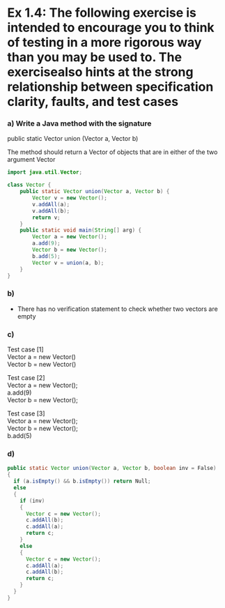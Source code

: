# Ex 1.4: The following exercise is intended to encourage you to think of testing in a more rigorous way than you may be used to. The exercisealso hints at the strong relationship between specification clarity, faults, and test cases

### a) Write a Java method with the signature


public static Vector union (Vector a, Vector b)


The method should return a Vector of objects that are in either
of the two argument Vector
``` java
import java.util.Vector;

class Vector { 
	public static Vector union(Vector a, Vector b) { 
		Vector v = new Vector(); 
		v.addAll(a); 
		v.addAll(b); 
		return v; 
	} 
	public static void main(String[] arg) { 
		Vector a = new Vector(); 
		a.add(9); 
		Vector b = new Vector(); 
		b.add(5); 
		Vector v = union(a, b); 
	} 
} 
```

### b)
* There has no verification statement to check whether two vectors are empty

### c)

Test case [1]  
Vector a = new Vector()  
Vector b = new Vector()  

Test case [2]  
Vector a = new Vector();  
a.add(9)  
Vector b = new Vector();  

Test case [3]  
Vector a = new Vector();  
Vector b = new Vector();  
b.add(5)  

### d)
```java
public static Vector union(Vector a, Vector b, boolean inv = False)
{
  if (a.isEmpty() && b.isEmpty()) return Null;
  else
  {
    if (inv)
    {
      Vector c = new Vector();
      c.addAll(b);
      c.addAll(a);
      return c;
    }
    else
    {
      Vector c = new Vector();
      c.addAll(a);
      c.addAll(b);
      return c;
    }
  }
}
```
